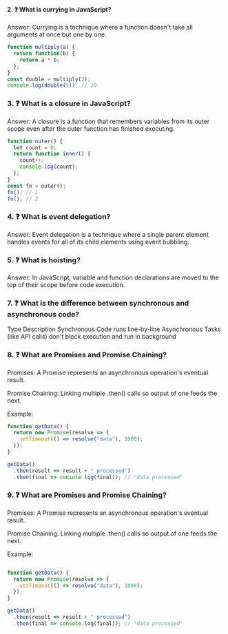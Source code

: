 #### 2. ❓ What is currying in JavaScript?
Answer:
Currying is a technique where a function doesn't take all arguments at once but one by one.


```js
function multiply(a) {
  return function(b) {
    return a * b;
  };
}
const double = multiply(2);
console.log(double(5)); // 10

```

### 3. ❓ What is a closure in JavaScript?
Answer:
A closure is a function that remembers variables from its outer scope even after the outer function has finished executing.

```js
function outer() {
  let count = 0;
  return function inner() {
    count++;
    console.log(count);
  };
}
const fn = outer();
fn(); // 1
fn(); // 2
```


### 4. ❓ What is event delegation?
Answer:
Event delegation is a technique where a single parent element handles events for all of its child elements using event bubbling.

### 5. ❓ What is hoisting?
Answer:
In JavaScript, variable and function declarations are moved to the top of their scope before code execution.


### 7. ❓ What is the difference between synchronous and asynchronous code?
Type	Description
Synchronous	Code runs line-by-line
Asynchronous	Tasks (like API calls) don't block execution and run in background


### 8. ❓ What are Promises and Promise Chaining?
Promises:
A Promise represents an asynchronous operation's eventual result.

Promise Chaining:
Linking multiple .then() calls so output of one feeds the next.

Example:

```js
function getData() {
  return new Promise(resolve => {
    setTimeout(() => resolve("data"), 1000);
  });
}

getData()
  .then(result => result + " processed")
  .then(final => console.log(final)); // "data processed"

```



### 9. ❓ What are Promises and Promise Chaining?
Promises:
A Promise represents an asynchronous operation's eventual result.

Promise Chaining:
Linking multiple .then() calls so output of one feeds the next.

Example:

```js

function getData() {
  return new Promise(resolve => {
    setTimeout(() => resolve("data"), 1000);
  });
}

getData()
  .then(result => result + " processed")
  .then(final => console.log(final)); // "data processed"
```
